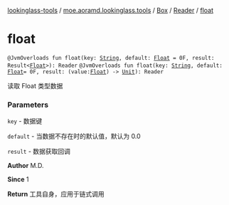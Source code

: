 [lookinglass-tools](../../../index.md) / [moe.aoramd.lookinglass.tools](../../index.md) / [Box](../index.md) / [Reader](index.md) / [float](./float.md)

# float

`@JvmOverloads fun float(key: `[`String`](https://kotlinlang.org/api/latest/jvm/stdlib/kotlin/-string/index.html)`, default: `[`Float`](https://kotlinlang.org/api/latest/jvm/stdlib/kotlin/-float/index.html)` = 0F, result: Result<`[`Float`](https://kotlinlang.org/api/latest/jvm/stdlib/kotlin/-float/index.html)`>): Reader`
`@JvmOverloads fun float(key: `[`String`](https://kotlinlang.org/api/latest/jvm/stdlib/kotlin/-string/index.html)`, default: `[`Float`](https://kotlinlang.org/api/latest/jvm/stdlib/kotlin/-float/index.html)` = 0F, result: (value: `[`Float`](https://kotlinlang.org/api/latest/jvm/stdlib/kotlin/-float/index.html)`) -> `[`Unit`](https://kotlinlang.org/api/latest/jvm/stdlib/kotlin/-unit/index.html)`): Reader`

读取 Float 类型数据

### Parameters

`key` - 数据键

`default` - 当数据不存在时的默认值，默认为 0.0

`result` - 数据获取回调

**Author**
M.D.

**Since**
1

**Return**
工具自身，应用于链式调用

